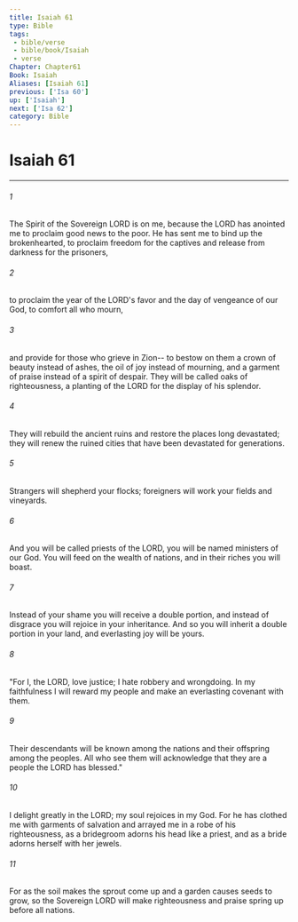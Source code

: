 ```yaml
---
title: Isaiah 61
type: Bible
tags:
 - bible/verse
 - bible/book/Isaiah
 - verse
Chapter: Chapter61
Book: Isaiah
Aliases: [Isaiah 61]
previous: ['Isa 60']
up: ['Isaiah']
next: ['Isa 62']
category: Bible
---
```

# Isaiah 61

***


###### 1 
The Spirit of the Sovereign LORD is on me, because the LORD has anointed me to proclaim good news to the poor. He has sent me to bind up the brokenhearted, to proclaim freedom for the captives and release from darkness for the prisoners, 

###### 2 
to proclaim the year of the LORD's favor and the day of vengeance of our God, to comfort all who mourn, 

###### 3 
and provide for those who grieve in Zion-- to bestow on them a crown of beauty instead of ashes, the oil of joy instead of mourning, and a garment of praise instead of a spirit of despair. They will be called oaks of righteousness, a planting of the LORD for the display of his splendor. 

###### 4 
They will rebuild the ancient ruins and restore the places long devastated; they will renew the ruined cities that have been devastated for generations. 

###### 5 
Strangers will shepherd your flocks; foreigners will work your fields and vineyards. 

###### 6 
And you will be called priests of the LORD, you will be named ministers of our God. You will feed on the wealth of nations, and in their riches you will boast. 

###### 7 
Instead of your shame you will receive a double portion, and instead of disgrace you will rejoice in your inheritance. And so you will inherit a double portion in your land, and everlasting joy will be yours. 

###### 8 
"For I, the LORD, love justice; I hate robbery and wrongdoing. In my faithfulness I will reward my people and make an everlasting covenant with them. 

###### 9 
Their descendants will be known among the nations and their offspring among the peoples. All who see them will acknowledge that they are a people the LORD has blessed." 

###### 10 
I delight greatly in the LORD; my soul rejoices in my God. For he has clothed me with garments of salvation and arrayed me in a robe of his righteousness, as a bridegroom adorns his head like a priest, and as a bride adorns herself with her jewels. 

###### 11 
For as the soil makes the sprout come up and a garden causes seeds to grow, so the Sovereign LORD will make righteousness and praise spring up before all nations. 
